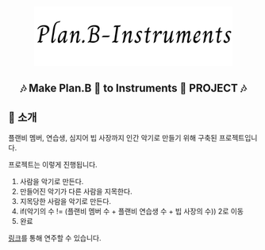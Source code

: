 <div align="center">

<!-- logo -->
<img src="assets/Title.png" width="400"/>

## 🎶 Make Plan.B 👀 to Instruments 🎻 PROJECT 🎶

</div>

## 📝 소개

플랜비 멤버, 연습생, 심지어 빕 사장까지 인간 악기로 만들기 위해 구축된 프로젝트입니다.

프로젝트는 이렇게 진행됩니다.

1. 사람을 악기로 만든다.
2. 만들어진 악기가 다른 사람을 지목한다.
3. 지목당한 사람을 악기로 만든다.
4. if(악기의 수 != (플랜비 멤버 수 + 플랜비 연습생 수 + 빕 사장의 수)) 2로 이동
5. 완료

[링크](https://olgol314.github.io/planbInst/)를 통해 연주할 수 있습니다.
